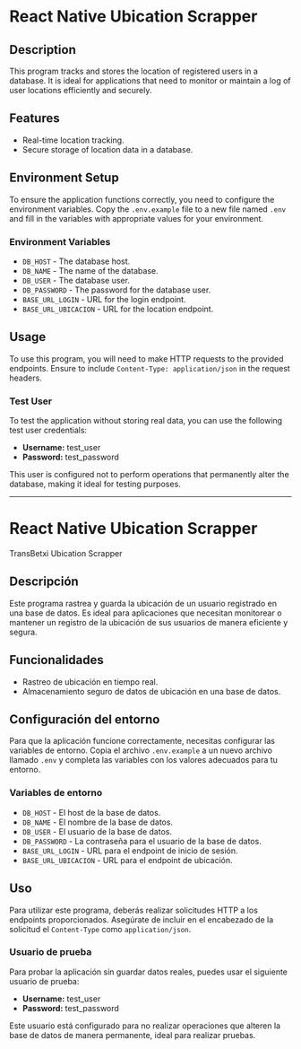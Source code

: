 # React Native Ubication Scrapper

## Description
This program tracks and stores the location of registered users in a database. It is ideal for applications that need to monitor or maintain a log of user locations efficiently and securely.

## Features
- Real-time location tracking.
- Secure storage of location data in a database.

## Environment Setup
To ensure the application functions correctly, you need to configure the environment variables. Copy the `.env.example` file to a new file named `.env` and fill in the variables with appropriate values for your environment.

### Environment Variables
- `DB_HOST` - The database host.
- `DB_NAME` - The name of the database.
- `DB_USER` - The database user.
- `DB_PASSWORD` - The password for the database user.
- `BASE_URL_LOGIN` - URL for the login endpoint.
- `BASE_URL_UBICACION` - URL for the location endpoint.

## Usage
To use this program, you will need to make HTTP requests to the provided endpoints. Ensure to include `Content-Type: application/json` in the request headers.

### Test User
To test the application without storing real data, you can use the following test user credentials:
- **Username:** test_user
- **Password:** test_password

This user is configured not to perform operations that permanently alter the database, making it ideal for testing purposes.

---

# React Native Ubication Scrapper
TransBetxi Ubication Scrapper

## Descripción
Este programa rastrea y guarda la ubicación de un usuario registrado en una base de datos. Es ideal para aplicaciones que necesitan monitorear o mantener un registro de la ubicación de sus usuarios de manera eficiente y segura.

## Funcionalidades
- Rastreo de ubicación en tiempo real.
- Almacenamiento seguro de datos de ubicación en una base de datos.

## Configuración del entorno
Para que la aplicación funcione correctamente, necesitas configurar las variables de entorno. Copia el archivo `.env.example` a un nuevo archivo llamado `.env` y completa las variables con los valores adecuados para tu entorno.

### Variables de entorno
- `DB_HOST` - El host de la base de datos.
- `DB_NAME` - El nombre de la base de datos.
- `DB_USER` - El usuario de la base de datos.
- `DB_PASSWORD` - La contraseña para el usuario de la base de datos.
- `BASE_URL_LOGIN` - URL para el endpoint de inicio de sesión.
- `BASE_URL_UBICACION` - URL para el endpoint de ubicación.

## Uso
Para utilizar este programa, deberás realizar solicitudes HTTP a los endpoints proporcionados. Asegúrate de incluir en el encabezado de la solicitud el `Content-Type` como `application/json`.

### Usuario de prueba
Para probar la aplicación sin guardar datos reales, puedes usar el siguiente usuario de prueba:
- **Username:** test_user
- **Password:** test_password

Este usuario está configurado para no realizar operaciones que alteren la base de datos de manera permanente, ideal para realizar pruebas.
